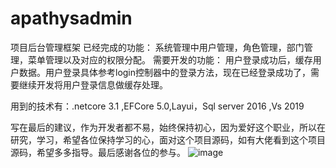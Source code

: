 # apathysadmin
项目后台管理框架
已经完成的功能：
系统管理中用户管理，角色管理，部门管理，菜单管理以及对应的权限分配。
需要开发的功能：
用户登录成功后，缓存用户数据。用户登录具体参考login控制器中的登录方法，现在已经登录成功了，需要继续开发将用户登录信息做缓存处理。

用到的技术有：.netcore 3.1 ,EFCore 5.0,Layui，Sql server 2016 ,Vs 2019


写在最后的建议，作为开发者都不易，始终保持初心，因为爱好这个职业，所以在研究，学习，希望各位保持学习的心，面对这个项目源码，如有大佬看到这个项目源码，希望多多指导。最后感谢各位的参与。
![image](https://user-images.githubusercontent.com/31689798/190044220-dad24d5a-a641-427f-a52e-826fa55c2146.png)
